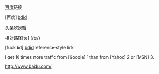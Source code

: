 
[百度](http://baidu.com)链接

[百度] [bdid]

头条[吃螃蟹](https://www.toutiao.com/ "A6335937959140901121")

相对路径[te] (/te/)

[fuck bd] [bdid] reference-style link

I get 10 times more traffic from [Google] [1] than from
[Yahoo] [2] or [MSN] [3].

<http://www.baidu.com/>

[1]: http://google.com/        "Google"
[2]: http://search.yahoo.com/  "Yahoo Search"
[3]: http://search.msn.com/    "MSN Search"

[bdid]:https://www.baidu.com "bd"
[bdid]:https://www.baidu.com (bd)


